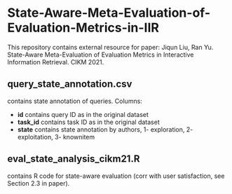 # State-Aware-Meta-Evaluation-of-Evaluation-Metrics-in-IIR
This repository contains external resource for paper: Jiqun Liu, Ran Yu. State-Aware Meta-Evaluation of Evaluation Metrics in Interactive Information Retrieval. CIKM 2021.

## query_state_annotation.csv
contains state annotation of queries.
Columns:
- **id** contains query ID as in the original dataset
- **task_id** contains task ID as in the original dataset
- **state** contains state annotation by authors, 1- exploration, 2- exploitation, 3- knownitem

## eval_state_analysis_cikm21.R
contains R code for state-aware evaluation (corr with user satisfaction, see Section 2.3 in paper). 

